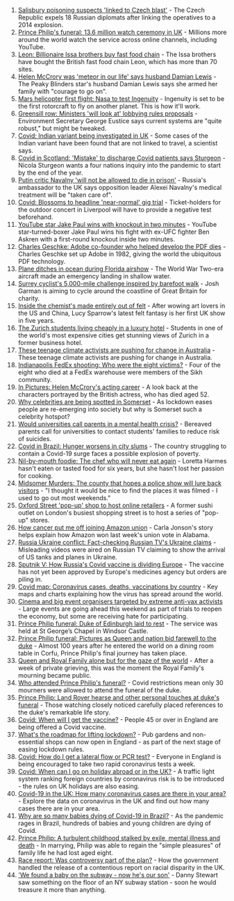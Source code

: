 1. [Salisbury poisoning suspects 'linked to Czech blast'](https://www.bbc.co.uk/news/uk-56790053) - The Czech Republic expels 18 Russian diplomats after linking the operatives to a 2014 explosion.
2. [Prince Philip's funeral: 13.6 million watch ceremony in UK](https://www.bbc.co.uk/news/entertainment-arts-56792086) - Millions more around the world watch the service across online channels, including YouTube.
3. [Leon: Billionaire Issa brothers buy fast food chain](https://www.bbc.co.uk/news/business-56792024) - The Issa brothers have bought the British fast food chain Leon, which has more than 70 sites.
4. [Helen McCrory was 'meteor in our life' says husband Damian Lewis](https://www.bbc.co.uk/news/entertainment-arts-56792079) - The Peaky Blinders star's husband Damian Lewis says she armed her family with "courage to go on".
5. [Mars helicopter first flight: Nasa to test Ingenuity](https://www.bbc.co.uk/news/science-environment-53587718) - Ingenuity is set to be the first rotorcraft to fly on another planet. This is how it'll work.
6. [Greensill row: Ministers 'will look at' lobbying rules proposals](https://www.bbc.co.uk/news/uk-politics-56790057) - Environment Secretary George Eustice says current systems are "quite robust," but might be tweaked.
7. [Covid: Indian variant being investigated in UK](https://www.bbc.co.uk/news/uk-56792740) - Some cases of the Indian variant have been found that are not linked to travel, a scientist says.
8. [Covid in Scotland: 'Mistake' to discharge Covid patients says Sturgeon](https://www.bbc.co.uk/news/uk-scotland-56791600) - Nicola Sturgeon wants a four nations inquiry into the pandemic to start by the end of the year.
9. [Putin critic Navalny 'will not be allowed to die in prison'](https://www.bbc.co.uk/news/world-europe-56792529) - Russia's ambassador to the UK says opposition leader Alexei Navalny's medical treatment will be "taken care of".
10. [Covid: Blossoms to headline 'near-normal' gig trial](https://www.bbc.co.uk/news/uk-56789454) - Ticket-holders for the outdoor concert in Liverpool will have to provide a negative test beforehand.
11. [YouTube star Jake Paul wins with knockout in two minutes](https://www.bbc.co.uk/sport/boxing/56791174) - YouTube star-turned-boxer Jake Paul wins his fight with ex-UFC fighter Ben Askren with a first-round knockout inside two minutes.
12. [Charles Geschke: Adobe co-founder who helped develop the PDF dies](https://www.bbc.co.uk/news/world-us-canada-56791873) - Charles Geschke set up Adobe in 1982, giving the world the ubiquitous PDF technology.
13. [Plane ditches in ocean during Florida airshow](https://www.bbc.co.uk/news/world-us-canada-56792530) - The World War Two-era aircraft made an emergency landing in shallow water.
14. [Surrey cyclist's 5,000-mile challenge inspired by barefoot walk](https://www.bbc.co.uk/news/uk-england-surrey-56784396) - Josh Garman is aiming to cycle around the coastline of Great Britain for charity.
15. [Inside the chemist's made entirely out of felt](https://www.bbc.co.uk/news/entertainment-arts-56773534) - After wowing art lovers in the US and China, Lucy Sparrow's latest felt fantasy is her first UK show in five years.
16. [The Zurich students living cheaply in a luxury hotel](https://www.bbc.co.uk/news/world-europe-56776462) - Students in one of the world's most expensive cities get stunning views of Zurich in a former business hotel.
17. [These teenage climate activists are pushing for change in Australia](https://www.bbc.co.uk/news/world-australia-56765408) - These teenage climate activists are pushing for change in Australia.
18. [Indianapolis FedEx shooting: Who were the eight victims?](https://www.bbc.co.uk/news/world-us-canada-56789254) - Four of the eight who died at a FedEx warehouse were members of the Sikh community.
19. [In Pictures: Helen McCrory's acting career](https://www.bbc.co.uk/news/entertainment-arts-56779389) - A look back at the characters portrayed by the British actress, who has died aged 52.
20. [Why celebrities are being spotted in Somerset](https://www.bbc.co.uk/news/uk-england-somerset-56746279) - As lockdown eases people are re-emerging into society but why is Somerset such a celebrity hotspot?
21. [Would universities call parents in a mental health crisis?](https://www.bbc.co.uk/news/education-56763189) - Bereaved parents call for universities to contact students' families to reduce risk of suicides.
22. [Covid in Brazil: Hunger worsens in city slums](https://www.bbc.co.uk/news/world-latin-america-56765150) - The country struggling to contain a Covid-19 surge faces a possible explosion of poverty.
23. [Nil-by-mouth foodie: The chef who will never eat again](https://www.bbc.co.uk/news/stories-56688582) - Loretta Harmes hasn't eaten or tasted food for six years, but she hasn't lost her passion for cooking.
24. [Midsomer Murders: The county that hopes a police show will lure back visitors](https://www.bbc.co.uk/news/uk-england-beds-bucks-herts-56195950) - "I thought it would be nice to find the places it was filmed - I used to go out most weekends."
25. [Oxford Street 'pop-up' shop to host online retailers](https://www.bbc.co.uk/news/uk-england-london-56736482) - A former sushi outlet on London's busiest shopping street is to host a series of "pop-up" stores.
26. [How cancer put me off joining Amazon union](https://www.bbc.co.uk/news/technology-56742772) - Carla Jonson's story helps explain how Amazon won last week's union vote in Alabama.
27. [Russia Ukraine conflict: Fact-checking Russian TV's Ukraine claims](https://www.bbc.co.uk/news/56772297) - Misleading videos were aired on Russian TV claiming to show the arrival of US tanks and planes in Ukraine.
28. [Sputnik V: How Russia's Covid vaccine is dividing Europe](https://www.bbc.co.uk/news/world-europe-56735931) - The vaccine has not yet been approved by Europe's medicines agency but orders are piling in.
29. [Covid map: Coronavirus cases, deaths, vaccinations by country](https://www.bbc.co.uk/news/world-51235105) - Key maps and charts explaining how the virus has spread around the world.
30. [Cinema and big event organisers targeted by extreme anti-vax activists](https://www.bbc.co.uk/news/blogs-trending-56772902) - Large events are going ahead this weekend as part of trials to reopen the economy, but some are receiving hate for participating.
31. [Prince Philip funeral: Duke of Edinburgh laid to rest](https://www.bbc.co.uk/news/uk-56788780) - The service was held at St George’s Chapel in Windsor Castle.
32. [Prince Philip funeral: Pictures as Queen and nation bid farewell to the duke](https://www.bbc.co.uk/news/in-pictures-56779000) - Almost 100 years after he entered the world on a dining room table in Corfu, Prince Philip's final journey has taken place.
33. [Queen and Royal Family alone but for the gaze of the world](https://www.bbc.co.uk/news/uk-56788443) - After a week of private grieving, this was the moment the Royal Family's mourning became public.
34. [Who attended Prince Philip's funeral?](https://www.bbc.co.uk/news/uk-56765468) - Covid restrictions mean only 30 mourners were allowed to attend the funeral of the duke.
35. [Prince Philip: Land Rover hearse and other personal touches at duke's funeral](https://www.bbc.co.uk/news/uk-56762822) - Those watching closely noticed carefully placed references to the duke's remarkable life story.
36. [Covid: When will I get the vaccine?](https://www.bbc.co.uk/news/health-55045639) - People 45 or over in England are being offered a Covid vaccine.
37. [What's the roadmap for lifting lockdown?](https://www.bbc.co.uk/news/explainers-52530518) - Pub gardens and non-essential shops can now open in England - as part of the next stage of easing lockdown rules.
38. [Covid: How do I get a lateral flow or PCR test?](https://www.bbc.co.uk/news/health-51943612) - Everyone in England is being encouraged to take two rapid coronavirus tests a week.
39. [Covid: When can I go on holiday abroad or in the UK?](https://www.bbc.co.uk/news/explainers-52646738) - A traffic light system ranking foreign countries by coronavirus risk is to be introduced - the rules on UK holidays are also easing.
40. [Covid-19 in the UK: How many coronavirus cases are there in your area?](https://www.bbc.co.uk/news/uk-51768274) - Explore the data on coronavirus in the UK and find out how many cases there are in your area.
41. [Why are so many babies dying of Covid-19 in Brazil?](https://www.bbc.co.uk/news/world-latin-america-56696907) - As the pandemic rages in Brazil, hundreds of babies and young children are dying of Covid.
42. [Prince Philip: A turbulent childhood stalked by exile, mental illness and death](https://www.bbc.co.uk/news/uk-56690270) - In marrying, Philip was able to regain the "simple pleasures" of family life he had lost aged eight.
43. [Race report: Was controversy part of the plan?](https://www.bbc.co.uk/news/uk-politics-56578839) - How the government handled the release of a contentious report on racial disparity in the UK.
44. ['We found a baby on the subway - now he's our son'](https://www.bbc.co.uk/news/stories-56409764) - Danny Stewart saw something on the floor of an NY subway station - soon he would treasure it more than anything.
